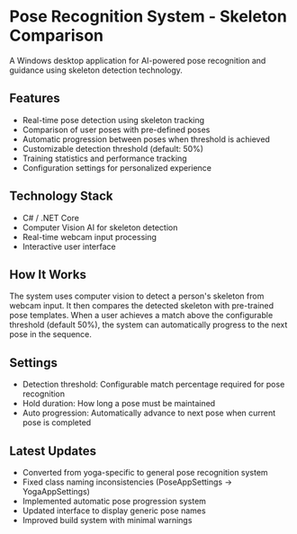 # Pose Recognition System - Skeleton Comparison

A Windows desktop application for AI-powered pose recognition and guidance using skeleton detection technology.

## Features

- Real-time pose detection using skeleton tracking
- Comparison of user poses with pre-defined poses
- Automatic progression between poses when threshold is achieved
- Customizable detection threshold (default: 50%)
- Training statistics and performance tracking
- Configuration settings for personalized experience

## Technology Stack

- C# / .NET Core
- Computer Vision AI for skeleton detection
- Real-time webcam input processing
- Interactive user interface

## How It Works

The system uses computer vision to detect a person's skeleton from webcam input. It then compares the detected skeleton with pre-trained pose templates. When a user achieves a match above the configurable threshold (default 50%), the system can automatically progress to the next pose in the sequence.

## Settings

- Detection threshold: Configurable match percentage required for pose recognition
- Hold duration: How long a pose must be maintained
- Auto progression: Automatically advance to next pose when current pose is completed

## Latest Updates

- Converted from yoga-specific to general pose recognition system
- Fixed class naming inconsistencies (PoseAppSettings → YogaAppSettings)
- Implemented automatic pose progression system
- Updated interface to display generic pose names
- Improved build system with minimal warnings